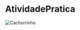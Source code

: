 # AtividadePratica
<img src="https://imgs.search.brave.com/B1_y4qQeSK0lDHnYNzAUbXnLpkH0UWEBIc5kP8L5Zgg/rs:fit:860:0:0/g:ce/aHR0cHM6Ly9pMC53/cC5jb20vdGVjaHdl/ay5jb20vd3AtY29u/dGVudC91cGxvYWRz/LzIwMjAvMTIvbGlu/ZG8tY2FjaG9ycm8t/cHJldG8uanBnP3Jl/c2l6ZT01MzUsNjMz/JnNzbD0x" alt="Cachorrinho">
